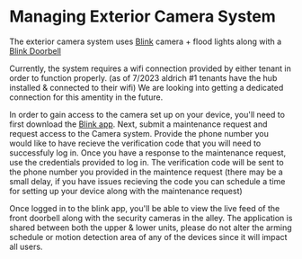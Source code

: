 # Managing Exterior Camera System

The exterior camera system uses [Blink](https://www.amazon.com/dp/B0B5VLCL1N?psc=1&ref=ppx_yo2ov_dt_b_product_details) camera + flood lights along with a [Blink Doorbell](https://www.amazon.com/dp/B08SGC46M9?psc=1&ref=ppx_yo2ov_dt_b_product_details)

Currently, the system requires a wifi connection provided by either tenant in order to function properly. (as of 7/2023 aldrich #1 tenants have the hub installed & connected to their wifi) We are looking into getting a dedicated connection for this amentity in the future.

In order to gain access to the camera set up on your device, you'll need to first download the [Blink app](https://blinkforhome.com/blink-app). Next, submit a maintenance request and request access to the Camera system. Provide the phone number you would like to have recieve the verification code that you will need to successfuly log in. Once you have a response to the maintenance request, use the credentials provided to log in. The verification code will be sent to the phone number you provided in the maintence request (there may be a small delay, if you have issues recieving the code you can schedule a time for setting up your device along with the maintenance request)

Once logged in to the blink app, you'll be able to view the live feed of the front doorbell along with the security cameras in the alley. The application is shared between both the upper & lower units, please do not alter the arming schedule or motion detection area of any of the devices since it will impact all users. 
